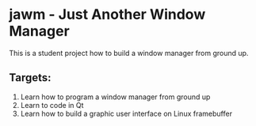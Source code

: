 # jawm - Just Another Window Manager
This is a student project how to build a window manager from ground up.

## Targets:
1. Learn how to program a window manager from ground up
2. Learn to code in Qt
3. Learn how to build a graphic user interface on Linux framebuffer

